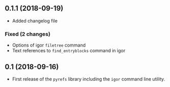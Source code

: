 ## 0.1.1 (2018-09-19)

 - Added changelog file

### Fixed (2 changes)

 - Options of igor `filetree` command
 - Text references to `find_entryblocks` command in igor

## 0.1 (2018-09-16)

 - First release of the `pyrefs` library including the `igor` command line utility.
